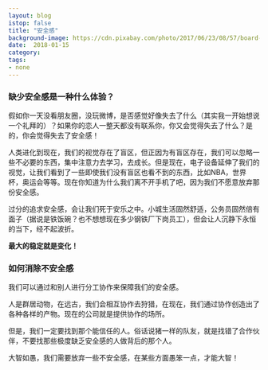 ```yaml
---
layout: blog 
istop: false
title: "安全感" 
background-image: https://cdn.pixabay.com/photo/2017/06/23/08/57/board-2433984_1280.jpg
date:  2018-01-15 
category:  
tags: 
- none
---
```




### 缺少安全感是一种什么体验？

假如你一天没看朋友圈，没玩微博，是否感觉好像失去了什么（其实我一开始想说一个礼拜的）？如果你的恋人一整天都没有联系你，你又会觉得失去了什么？是的，你会觉得失去了安全感！

人类进化到现在，我们的视觉存在了盲区，但正因为有盲区存在，我们可以忽略一些不必要的东西，集中注意力去学习，去成长。但是现在，电子设备延伸了我们的视觉，让我们看到了一些即使我们没有盲区也看不到的东西，比如NBA，世界杯，奥运会等等。现在你知道为什么我们离不开手机了吧，因为我们不愿意放弃那份安全感。

过分的追求安全感，会让我们死于安乐之中。小城生活固然舒适，公务员固然倍有面子（据说是铁饭碗？也不想想现在多少钢铁厂下岗员工），但会让人沉静下永恒的当下，经不起波折。

   **最大的稳定就是变化！**
### 如何消除不安全感
我们可以通过和别人进行分工协作来保障我们的安全感。

人是群居动物，在远古，我们会相互协作去狩猎，在现在，我们通过协作创造出了各种各样的产物。现在的公司就是提供协作的场所。

但是，我们一定要找到那个能信任的人。俗话说猪一样的队友，就是找错了合作伙伴，不要找那些极度缺乏安全感的人做背后的那个人。

大智如愚，我们需要放弃一些不安全感，在某些方面愚笨一点，才能大智！